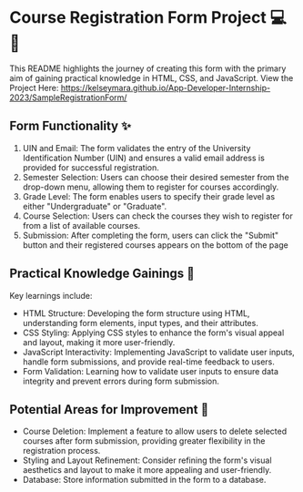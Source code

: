 # Course Registration Form Project 💻📝
This README highlights the journey of creating this form with the primary aim of gaining practical knowledge in HTML, CSS, and JavaScript. 
View the Project Here: https://kelseymara.github.io/App-Developer-Internship-2023/SampleRegistrationForm/ 

## Form Functionality ✨
1) UIN and Email: The form validates the entry of the University Identification Number (UIN) and ensures a valid email address is provided for successful registration.
2) Semester Selection: Users can choose their desired semester from the drop-down menu, allowing them to register for courses accordingly.
3) Grade Level: The form enables users to specify their grade level as either "Undergraduate" or "Graduate".
4) Course Selection: Users can check the courses they wish to register for from a list of available courses.
5) Submission: After completing the form, users can click the "Submit" button and their registered courses appears on the bottom of the page

## Practical Knowledge Gainings 🚀
Key learnings include: 
- HTML Structure: Developing the form structure using HTML, understanding form elements, input types, and their attributes.
- CSS Styling: Applying CSS styles to enhance the form's visual appeal and layout, making it more user-friendly.
- JavaScript Interactivity: Implementing JavaScript to validate user inputs, handle form submissions, and provide real-time feedback to users.
- Form Validation: Learning how to validate user inputs to ensure data integrity and prevent errors during form submission.

## Potential Areas for Improvement 🌟
- Course Deletion: Implement a feature to allow users to delete selected courses after form submission, providing greater flexibility in the registration process.
- Styling and Layout Refinement: Consider refining the form's visual aesthetics and layout to make it more appealing and user-friendly.
- Database: Store information submitted in the form to a database.
